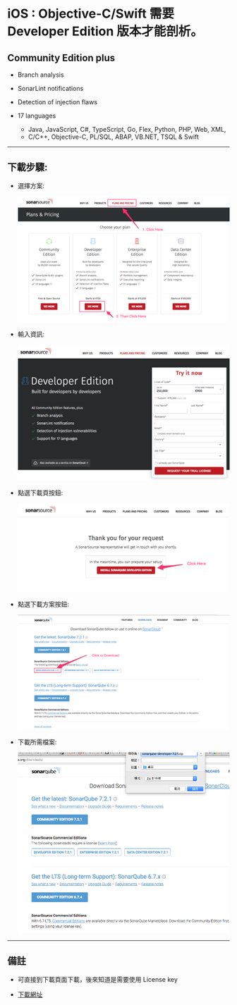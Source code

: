 # iOS : Objective-C/Swift 需要 Developer Edition 版本才能剖析。

## Community Edition plus

* Branch analysis

* SonarLint notifications

* Detection of injection flaws

* 17 languages
  * Java, JavaScript, C#, TypeScript, Go, Flex, Python, PHP, Web, XML,
  * C/C++, Objective-C, PL/SQL, ABAP, VB.NET, TSQL & Swift

---

## 下載步驟:

* 選擇方案:

  ![選擇方案](./pics/SonarSource_TrialLicense_00.png)

* 輸入資訊:

  ![輸入資訊](./pics/SonarSource_TrialLicense_01.png)

* 點選下載頁按鈕:

  ![點選下載頁按鈕](./pics/SonarSource_TrialLicense_02.png)

* 點選下載方案按鈕:

  ![點選下載方案按鈕](./pics/SonarSource_TrialLicense_03.png)

* 下載所需檔案:

  ![下載所需檔案](./pics/SonarSource_TrialLicense_04.png)

---

## 備註

* 可直接到下載頁面下載，後來知道是需要使用 License key

* [下載網址](https://www.sonarqube.org/downloads/)
